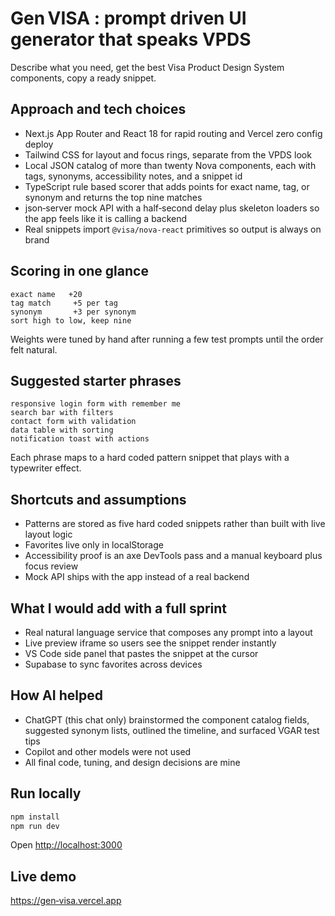 # Gen VISA : prompt driven UI generator that speaks VPDS

Describe what you need, get the best Visa Product Design System components, copy a ready snippet.

## Approach and tech choices

- Next.js App Router and React 18 for rapid routing and Vercel zero config deploy
- Tailwind CSS for layout and focus rings, separate from the VPDS look
- Local JSON catalog of more than twenty Nova components, each with tags, synonyms, accessibility notes, and a snippet id
- TypeScript rule based scorer that adds points for exact name, tag, or synonym and returns the top nine matches
- json‑server mock API with a half‑second delay plus skeleton loaders so the app feels like it is calling a backend
- Real snippets import `@visa/nova‑react` primitives so output is always on brand

## Scoring in one glance

```
exact name   +20
tag match     +5 per tag
synonym       +3 per synonym
sort high to low, keep nine
```

Weights were tuned by hand after running a few test prompts until the order felt natural.

## Suggested starter phrases

```
responsive login form with remember me
search bar with filters
contact form with validation
data table with sorting
notification toast with actions
```

Each phrase maps to a hard coded pattern snippet that plays with a typewriter effect.

## Shortcuts and assumptions

- Patterns are stored as five hard coded snippets rather than built with live layout logic
- Favorites live only in localStorage
- Accessibility proof is an axe DevTools pass and a manual keyboard plus focus review
- Mock API ships with the app instead of a real backend

## What I would add with a full sprint

- Real natural language service that composes any prompt into a layout
- Live preview iframe so users see the snippet render instantly
- VS Code side panel that pastes the snippet at the cursor
- Supabase to sync favorites across devices

## How AI helped

- ChatGPT (this chat only) brainstormed the component catalog fields, suggested synonym lists, outlined the timeline, and surfaced VGAR test tips
- Copilot and other models were not used
- All final code, tuning, and design decisions are mine

## Run locally

```bash
npm install
npm run dev
```

Open [http://localhost:3000](http://localhost:3000)

## Live demo

[https://gen‑visa.vercel.app](https://gen‑visa.vercel.app)
